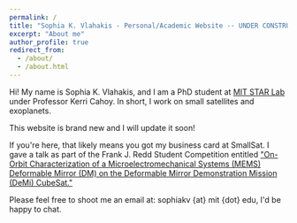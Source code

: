 ```yaml
---
permalink: /
title: "Sophia K. Vlahakis - Personal/Academic Website -- UNDER CONSTRUCTION"
excerpt: "About me"
author_profile: true
redirect_from: 
  - /about/
  - /about.html
---
```

Hi! My name is Sophia K. Vlahakis, and I am a PhD student at [MIT STAR Lab](https://starlab.mit.edu/) under Professor Kerri Cahoy. In short, I work on small satellites and exoplanets.

This website is brand new and I will update it soon!

If you're here, that likely means you got my business card at SmallSat. I gave a talk as part of the Frank J. Redd Student Competition entitled ["On-Orbit Characterization of a Microelectromechanical Systems (MEMS) Deformable Mirror (DM) on the Deformable Mirror Demonstration Mission (DeMi) CubeSat."](https://digitalcommons.usu.edu/smallsat/2022/all2022/5/)

Please feel free to shoot me an email at: sophiakv {at} mit {dot} edu, I'd be happy to chat.

